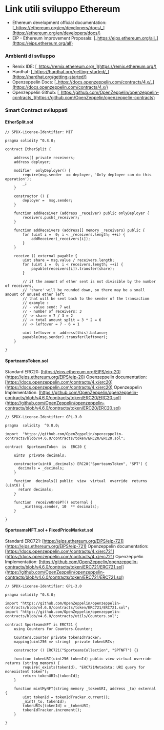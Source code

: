 # Link utili sviluppo Ethereum

 - Ethereum development official documentation:
   [_https://ethereum.org/en/developers/docs/_](https://ethereum.org/en/developers/docs/)
 - EIP - Ethereum Improvement Proposals:
   [_https://eips.ethereum.org/all_](https://eips.ethereum.org/all)
  
### Ambienti di sviluppo
- Remix IDE: [_https://remix.ethereum.org/_](https://remix.ethereum.org/)
- Hardhat: [_https://hardhat.org/getting-started/_](https://hardhat.org/getting-started/)
- Openzeppelin Docs: [_https://docs.openzeppelin.com/contracts/4.x/_](https://docs.openzeppelin.com/contracts/4.x/)
- Openzeppelin Github: [_https://github.com/OpenZeppelin/openzeppelin-contracts_](https://github.com/OpenZeppelin/openzeppelin-contracts)

### Smart Contract sviluppati

#### EtherSplit.sol
```solidity
// SPDX-License-Identifier: MIT

pragma solidity ^0.8.0;

contract EtherSplit {

	address[] private receivers;
	address deployer;

	modifier  onlyDeployer() {
		require(msg.sender  == deployer, 'Only deployer can do this operation');
		_;
	}
	
	constructor () {
		deployer =  msg.sender;
	}
	 
	function addReceiver (address _receiver) public onlyDeployer {
		receivers.push(_receiver);
	}

	function addReceivers (address[] memory _receivers) public {
		for (uint i =  0; i < _receivers.length; ++i) {
			addReceiver(_receivers[i]);
		}
	}

	receive () external payable {
		uint share = msg.value / receivers.length;
		for (uint i =  0; i < receivers.length; ++i) {
			payable(receivers[i]).transfer(share);
		}
		
		// if the amount of ether sent is not divisible by the number of receivers,
		// 'share' will be rounded down, so there may be a small amount of unused ether left
		// that will be sent back to the sender of the transaction
		// example :
		// - value send: 7 wei
		// - number of receivers: 3
		// -> share = 7 / 3 = 2
		// -> total amount split = 3 * 2 = 6
		// -> leftover = 7 - 6 = 1

		uint leftover =  address(this).balance;
		payable(msg.sender).transfer(leftover);
	}

}
```

#### SporteamsToken.sol

Standard ERC20: [https://eips.ethereum.org/EIPS/eip-20](https://eips.ethereum.org/EIPS/eip-20)
Openzeppelin documentation: [https://docs.openzeppelin.com/contracts/4.x/erc20](https://docs.openzeppelin.com/contracts/4.x/erc20)
Openzeppelin Implementation: [https://github.com/OpenZeppelin/openzeppelin-contracts/blob/v4.6.0/contracts/token/ERC20/ERC20.sol](https://github.com/OpenZeppelin/openzeppelin-contracts/blob/v4.6.0/contracts/token/ERC20/ERC20.sol)

```solidity
// SPDX-License-Identifier: GPL-3.0

pragma  solidity  ^0.8.0;

import  "https://github.com/OpenZeppelin/openzeppelin-contracts/blob/v4.6.0/contracts/token/ERC20/ERC20.sol";
  
contract  SporteamsToken  is  ERC20 {

	uint8  private decimals;

	constructor(uint8 _decimals) ERC20("SporteamsToken", "SPT") {
	  decimals = _decimals;
	}

	function  decimals() public  view  virtual  override  returns (uint8) {
	  return decimals;
	}

	function  receiveOneSPT() external {
		_mint(msg.sender, 10  ** decimals);
	}

}
```

#### SporteamsNFT.sol + FixedPriceMarket.sol

Standard ERC721: [https://eips.ethereum.org/EIPS/eip-721](https://eips.ethereum.org/EIPS/eip-721)
Openzeppelin documentation: [https://docs.openzeppelin.com/contracts/4.x/erc721](https://docs.openzeppelin.com/contracts/4.x/erc721)
Openzeppelin Implementation: [https://github.com/OpenZeppelin/openzeppelin-contracts/blob/v4.6.0/contracts/token/ERC721/ERC721.sol](https://github.com/OpenZeppelin/openzeppelin-contracts/blob/v4.6.0/contracts/token/ERC721/ERC721.sol)

```solidity
// SPDX-License-Identifier: GPL-3.0

pragma solidity ^0.8.0;

import "https://github.com/OpenZeppelin/openzeppelin-contracts/blob/v4.6.0/contracts/token/ERC721/ERC721.sol";
import "https://github.com/OpenZeppelin/openzeppelin-contracts/blob/v4.6.0/contracts/utils/Counters.sol";

contract SporteamsNFT is ERC721 {
	using Counters for Counters.Counter;

	Counters.Counter private tokenIdTracker;
	mapping(uint256 => string)  private tokenURIs;
	
	constructor () ERC721("SporteamsCollection", "SPTNFT") {}

	function tokenURI(uint256 tokenId) public view virtual override  returns (string memory) {
		require(_exists(tokenId), "ERC721Metadata: URI query for nonexistent token");
		return tokenURIs[tokenId];
	}

	function mintMyNFT(string memory _tokenURI, address _to) external {
		uint tokenId = tokenIdTracker.current();
		_mint(_to, tokenId);
		tokenURIs[tokenId] = _tokenURI;
		tokenIdTracker.increment();
	}

}
```
